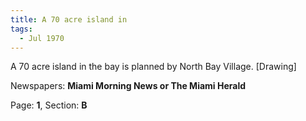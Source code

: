 ```yaml
---  
title: A 70 acre island in  
tags:  
  - Jul 1970  
---  
```

  
A 70 acre island in the bay is planned by North Bay Village. [Drawing]  
  
Newspapers: **Miami Morning News or The Miami Herald**  
  
Page: **1**, Section: **B** 
